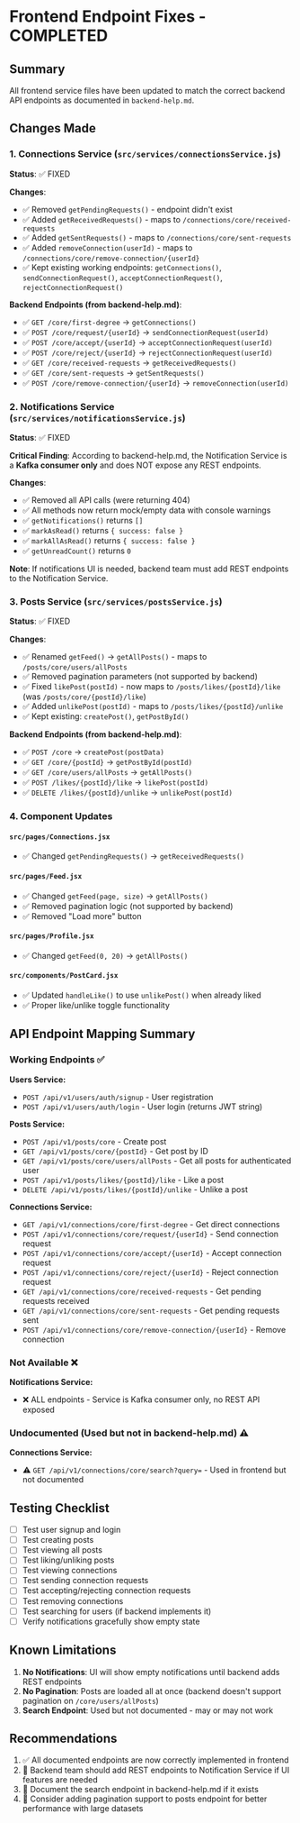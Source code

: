 # Frontend Endpoint Fixes - COMPLETED

## Summary

All frontend service files have been updated to match the correct backend API endpoints as documented in `backend-help.md`.

## Changes Made

### 1. Connections Service (`src/services/connectionsService.js`)

**Status**: ✅ FIXED

**Changes**:

- ✅ Removed `getPendingRequests()` - endpoint didn't exist
- ✅ Added `getReceivedRequests()` - maps to `/connections/core/received-requests`
- ✅ Added `getSentRequests()` - maps to `/connections/core/sent-requests`
- ✅ Added `removeConnection(userId)` - maps to `/connections/core/remove-connection/{userId}`
- ✅ Kept existing working endpoints: `getConnections()`, `sendConnectionRequest()`, `acceptConnectionRequest()`, `rejectConnectionRequest()`

**Backend Endpoints (from backend-help.md)**:

- ✅ `GET /core/first-degree` → `getConnections()`
- ✅ `POST /core/request/{userId}` → `sendConnectionRequest(userId)`
- ✅ `POST /core/accept/{userId}` → `acceptConnectionRequest(userId)`
- ✅ `POST /core/reject/{userId}` → `rejectConnectionRequest(userId)`
- ✅ `GET /core/received-requests` → `getReceivedRequests()`
- ✅ `GET /core/sent-requests` → `getSentRequests()`
- ✅ `POST /core/remove-connection/{userId}` → `removeConnection(userId)`

### 2. Notifications Service (`src/services/notificationsService.js`)

**Status**: ✅ FIXED

**Critical Finding**: According to backend-help.md, the Notification Service is a **Kafka consumer only** and does NOT expose any REST endpoints.

**Changes**:

- ✅ Removed all API calls (were returning 404)
- ✅ All methods now return mock/empty data with console warnings
- ✅ `getNotifications()` returns `[]`
- ✅ `markAsRead()` returns `{ success: false }`
- ✅ `markAllAsRead()` returns `{ success: false }`
- ✅ `getUnreadCount()` returns `0`

**Note**: If notifications UI is needed, backend team must add REST endpoints to the Notification Service.

### 3. Posts Service (`src/services/postsService.js`)

**Status**: ✅ FIXED

**Changes**:

- ✅ Renamed `getFeed()` → `getAllPosts()` - maps to `/posts/core/users/allPosts`
- ✅ Removed pagination parameters (not supported by backend)
- ✅ Fixed `likePost(postId)` - now maps to `/posts/likes/{postId}/like` (was `/posts/core/{postId}/like`)
- ✅ Added `unlikePost(postId)` - maps to `/posts/likes/{postId}/unlike`
- ✅ Kept existing: `createPost()`, `getPostById()`

**Backend Endpoints (from backend-help.md)**:

- ✅ `POST /core` → `createPost(postData)`
- ✅ `GET /core/{postId}` → `getPostById(postId)`
- ✅ `GET /core/users/allPosts` → `getAllPosts()`
- ✅ `POST /likes/{postId}/like` → `likePost(postId)`
- ✅ `DELETE /likes/{postId}/unlike` → `unlikePost(postId)`

### 4. Component Updates

#### `src/pages/Connections.jsx`

- ✅ Changed `getPendingRequests()` → `getReceivedRequests()`

#### `src/pages/Feed.jsx`

- ✅ Changed `getFeed(page, size)` → `getAllPosts()`
- ✅ Removed pagination logic (not supported by backend)
- ✅ Removed "Load more" button

#### `src/pages/Profile.jsx`

- ✅ Changed `getFeed(0, 20)` → `getAllPosts()`

#### `src/components/PostCard.jsx`

- ✅ Updated `handleLike()` to use `unlikePost()` when already liked
- ✅ Proper like/unlike toggle functionality

## API Endpoint Mapping Summary

### Working Endpoints ✅

**Users Service:**

- `POST /api/v1/users/auth/signup` - User registration
- `POST /api/v1/users/auth/login` - User login (returns JWT string)

**Posts Service:**

- `POST /api/v1/posts/core` - Create post
- `GET /api/v1/posts/core/{postId}` - Get post by ID
- `GET /api/v1/posts/core/users/allPosts` - Get all posts for authenticated user
- `POST /api/v1/posts/likes/{postId}/like` - Like a post
- `DELETE /api/v1/posts/likes/{postId}/unlike` - Unlike a post

**Connections Service:**

- `GET /api/v1/connections/core/first-degree` - Get direct connections
- `POST /api/v1/connections/core/request/{userId}` - Send connection request
- `POST /api/v1/connections/core/accept/{userId}` - Accept connection request
- `POST /api/v1/connections/core/reject/{userId}` - Reject connection request
- `GET /api/v1/connections/core/received-requests` - Get pending requests received
- `GET /api/v1/connections/core/sent-requests` - Get pending requests sent
- `POST /api/v1/connections/core/remove-connection/{userId}` - Remove connection

### Not Available ❌

**Notifications Service:**

- ❌ ALL endpoints - Service is Kafka consumer only, no REST API exposed

### Undocumented (Used but not in backend-help.md) ⚠️

**Connections Service:**

- ⚠️ `GET /api/v1/connections/core/search?query=` - Used in frontend but not documented

## Testing Checklist

- [ ] Test user signup and login
- [ ] Test creating posts
- [ ] Test viewing all posts
- [ ] Test liking/unliking posts
- [ ] Test viewing connections
- [ ] Test sending connection requests
- [ ] Test accepting/rejecting connection requests
- [ ] Test removing connections
- [ ] Test searching for users (if backend implements it)
- [ ] Verify notifications gracefully show empty state

## Known Limitations

1. **No Notifications**: UI will show empty notifications until backend adds REST endpoints
2. **No Pagination**: Posts are loaded all at once (backend doesn't support pagination on `/core/users/allPosts`)
3. **Search Endpoint**: Used but not documented - may or may not work

## Recommendations

1. ✅ All documented endpoints are now correctly implemented in frontend
2. 🔄 Backend team should add REST endpoints to Notification Service if UI features are needed
3. 🔄 Document the search endpoint in backend-help.md if it exists
4. 🔄 Consider adding pagination support to posts endpoint for better performance with large datasets

